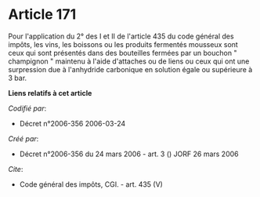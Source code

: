 # Article 171

Pour l'application du 2° des I et II de l'article 435 du code général des impôts, les vins, les boissons ou les produits
fermentés mousseux sont ceux qui sont présentés dans des bouteilles fermées par un bouchon " champignon " maintenu à l'aide
d'attaches ou de liens ou ceux qui ont une surpression due à l'anhydride carbonique en solution égale ou supérieure à 3 bar.

**Liens relatifs à cet article**

_Codifié par_:

  - Décret n°2006-356 2006-03-24

_Créé par_:

  - Décret n°2006-356 du 24 mars 2006 - art. 3 () JORF 26 mars 2006

_Cite_:

  - Code général des impôts, CGI. - art. 435 (V)
